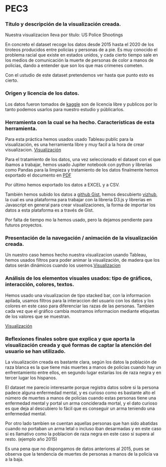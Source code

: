 # PEC3


### Título y descripción de la visualización creada.
Nuestra visualizacion lleva por título: US Police Shootings

En concreto el dataset recoge los datos desde 2015 hasta el 2020 de los tiroteos producidos entre policias y personas de a pie. Es muy conocido el problema
racial que existe en estados unidos, y cada cierto tiempo sale en los medios de comunicación la muerte de personas de color a manos de policias, dando a entender 
que son los que mas crimenes cometen.

Con el ustudio de este dataset pretendemos ver hasta que punto esto es cierto.

### Origen y licencia de los datos.
Los datos fueron tomados de [kaggle](https://www.kaggle.com/ahsen1330/us-police-shootings)
son de licencia libre y publicos por lo tanto podemos usarlos para nuestro estudio y públicarlos.

### Herramienta con la cual se ha hecho. Características de esta herramienta.
Para esta práctica hemos usados usado Tableau public para la visualización, es una herramienta libre y muy facil a la hora de crear visualizacion.
[Visualización](https://public.tableau.com/app/profile/maite6542/viz/Storytelling_16395883753870/Sheet1#1)

Para el tratamiento de los datos, una vez seleccionado el dataset con el que ibamos a trabajar, hemos usado Jupiter notebook con python y librerías como
Pandas para la limpieza y tratamiento de los datos finalmente hemos exportado el documento en 
[PDF](https://github.com/mpiedray/PEC3/blob/main/Creaci%C3%B3n%20de%20una%20visualizaci%C3%B3n%20data%20Storytelling%20(PEC3).pdf)

Por último hemos exportado los datos a EXCEL y a CSV.

También hemos subido los datos a [github Gist](https://gist.github.com/mpiedray/c207a811e9bbfe40924a8c0983840097), hemos descubierto 
[vizhub](https://vizhub.com/), la cual es una plataforma para trabajar con la libreria D3.js y librerías en Javascript en general para
crear visualizaciones, la forma de importar los datos a esta plataforma es a través de Gist.

Por falta de tiempo mo la hemos usado, pero la dejamos pendiente para futuros proyectos.

### Presentación de la navegación / animación de la visualización creada.
Un nuestro caso hemos hecho nuestra visualizacion usando Tableau, hemos usados filtros para poder animar la visualización, de madera que los datos serán dinámicos 
cuando los usemos.[Visualizacion](https://public.tableau.com/app/profile/maite6542/viz/Storytelling_16395883753870/Sheet1#1)

### Análisis de los elementos visuales usados: tipo de gráficos, interacción, colores, textos.

Hemos usado una visualizacion de tipo stacked bar, con la informacion apilada, usamos filtros para la interaccion del usuario con los datos
y los colores en este caso para diferenciar las razas de las personas.
Tambien cada vez que el gráfico cambia mostramos informacion mediante etiquetas de los valores que se muestran.

[Visualización](https://public.tableau.com/app/profile/maite6542/viz/Storytelling_16395883753870/Sheet1#1)


### Reflexiones finales sobre que explica y que aporta la visualización creada y qué formas de captar la atención del usuario se han utilizado.
La visualización creada es bastante clara, según los datos la población de raza blanca es la que tiene más muertes a manos de policias cuando hay
un enfrentamiento entre ellos, en segundo lugar estarías los de raza negra y en tercer lugar los hispanos.

El dataset me parecio interesante porque registra datos sobre si la persona padece alguna enfermedad mental, y es curioso como es bastante alto el
número de muertes a manos de policias cuando estas personas tiene una enfermedad mental y portal un arma conciderada mortal, y el dato curioso es que deja al descubiero lo fácil que es conseguir un arma teniendo una enfermedad mental.

Por otro lado tambien se cuentan aquellas personas que han sido abatidas cuando no portaban un arma letal o incluso iban desarmadas y en este caso si es llamativo
como la poblacion de raza negra  en este caso si supera al resto. (ejemplo año 2015)

Es una pena que no dispongamos de datos anteriores al 2015, pues se observa que la tendencia de muertes de personas a manos de la policia va a la baja.
